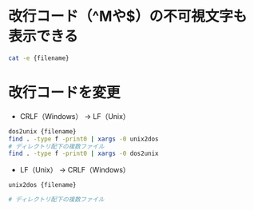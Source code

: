 # 改行コード（^Mや$）の不可視文字も表示できる
```sh
cat -e {filename}
```

# 改行コードを変更
- CRLF（Windows） -> LF（Unix）
```sh
dos2unix {filename}
find . -type f -print0 | xargs -0 unix2dos
# ディレクトリ配下の複数ファイル
find . -type f -print0 | xargs -0 dos2unix
```
- LF（Unix） -> CRLF（Windows）
```sh
unix2dos {filename}

# ディレクトリ配下の複数ファイル

```
